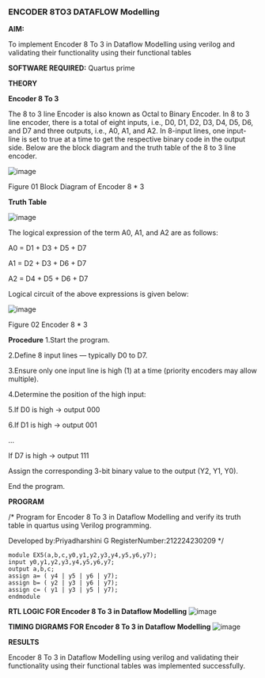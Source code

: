 ### ENCODER 8TO3 DATAFLOW Modelling

**AIM:**

To implement  Encoder 8 To 3 in Dataflow Modelling using verilog and validating their functionality using their functional tables

**SOFTWARE REQUIRED:** Quartus prime

**THEORY**

**Encoder 8 To 3**

The 8 to 3 line Encoder is also known as Octal to Binary Encoder. In 8 to 3 line encoder, there is a total of eight inputs, i.e., D0, D1, D2, D3, D4, D5, D6, and D7 and three outputs, i.e., A0, A1, and A2. In 8-input lines, one input-line is set to true at a time to get the respective binary code in the output side. Below are the block diagram and the truth table of the 8 to 3 line encoder.

![image](https://github.com/naavaneetha/ENCODER8TO3DATAFLOW/assets/154305477/0bc242c1-eb9e-4c47-afe5-30428470efc3)

Figure 01  Block Diagram of Encoder 8 * 3

**Truth Table**

![image](https://github.com/naavaneetha/ENCODER8TO3DATAFLOW/assets/154305477/35496b14-ae6e-4cd1-9abd-d6736b576575)

The logical expression of the term A0, A1, and A2 are as follows:

A0 = D1 + D3 + D5 + D7

A1 = D2 + D3 + D6 + D7

A2 = D4 + D5 + D6 + D7

Logical circuit of the above expressions is given below:

![image](https://github.com/naavaneetha/ENCODER8TO3DATAFLOW/assets/154305477/95acaee6-c873-4c75-89eb-ef09fb158053)

Figure 02  Encoder 8 * 3

**Procedure**
1.Start the program.

2.Define 8 input lines — typically D0 to D7.

3.Ensure only one input line is high (1) at a time (priority encoders may allow multiple).

4.Determine the position of the high input:

5.If D0 is high → output 000

6.If D1 is high → output 001

...

If D7 is high → output 111

Assign the corresponding 3-bit binary value to the output (Y2, Y1, Y0).

End the program.

**PROGRAM**

/* Program for Encoder 8 To 3 in Dataflow Modelling and verify its truth table in quartus using Verilog programming. 

Developed by:Priyadharshini G RegisterNumber:212224230209
*/
```
module EX5(a,b,c,y0,y1,y2,y3,y4,y5,y6,y7);
input y0,y1,y2,y3,y4,y5,y6,y7;
output a,b,c;
assign a= ( y4 | y5 | y6 | y7);
assign b= ( y2 | y3 | y6 | y7);
assign c= ( y1 | y3 | y5 | y7);
endmodule
```

**RTL LOGIC FOR Encoder 8 To 3 in Dataflow Modelling**
![image](https://github.com/user-attachments/assets/d93895fd-82e5-4a64-aef2-1b8090157d58)


**TIMING DIGRAMS FOR Encoder 8 To 3 in Dataflow Modelling**
![image](https://github.com/user-attachments/assets/e1c5078a-79fe-41fc-b157-390cb6eebf91)


**RESULTS**

Encoder 8 To 3 in Dataflow Modelling using verilog and validating their functionality using their functional tables was implemented successfully.




